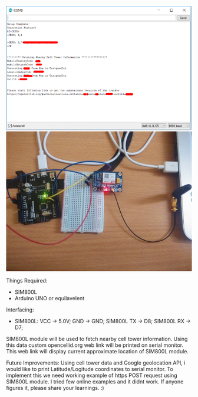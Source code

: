 <img src="https://github.com/AnandVetcha/HackerBox/blob/master/Box16/Pictures/SerialOutput.PNG" alt="Serial Output">


<img src="https://github.com/AnandVetcha/HackerBox/blob/master/Box16/Pictures/LocationTracker_SIM800L.jpg" alt="SIM800L interfacing">

Things Required:
- SIM800L
- Arduino UNO or equilavelent

Interfacing:
- SIM800L:
VCC -> 5.0V;
GND -> GND;
SIM800L TX -> D8;
SIM800L RX -> D7;

SIM800L module will be used to fetch nearby cell tower information. Using this data custom opencellid.org web link will be printed on serial monitor. This web link will display current approximate location of SIM800L module.

Future Improvements: Using cell tower data and Google geolocation API, i would like to print Latitude/Logitude coordinates to serial monitor. To implement this we need working example of https POST request using SIM800L module. I tried few online examples and it didnt work. If anyone figures it, please share your learnings. :)
